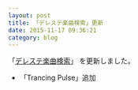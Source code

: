 ```yaml
---
layout: post
title: 「デレステ楽曲検索」更新
date: 2015-11-17 09:36:21
category: blog
---
```

「<a href="/imas/sl-stage-songs-search/">デレステ楽曲検索</a>」
を更新しました。

- 「Trancing Pulse」追加

